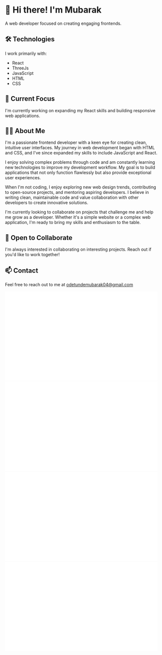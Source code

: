 # 👋 Hi there! I'm Mubarak

A web developer focused on creating engaging frontends.

## 🛠️ Technologies

I work primarily with:
- React
- ThreeJs
- JavaScript
- HTML
- CSS

## 🔭 Current Focus

I'm currently working on expanding my React skills and building responsive web applications.

## 👨‍💻 About Me

I'm a passionate frontend developer with a keen eye for creating clean, intuitive user interfaces. My journey in web development began with HTML and CSS, and I've since expanded my skills to include JavaScript and React.

I enjoy solving complex problems through code and am constantly learning new technologies to improve my development workflow. My goal is to build applications that not only function flawlessly but also provide exceptional user experiences.

When I'm not coding, I enjoy exploring new web design trends, contributing to open-source projects, and mentoring aspiring developers. I believe in writing clean, maintainable code and value collaboration with other developers to create innovative solutions.

I'm currently looking to collaborate on projects that challenge me and help me grow as a developer. Whether it's a simple website or a complex web application, I'm ready to bring my skills and enthusiasm to the table.

## 🤝 Open to Collaborate

I'm always interested in collaborating on interesting projects. Reach out if you'd like to work together!

## 📫 Contact

Feel free to reach out to me at odetundemubarak04@gmail.com

![](https://raw.githubusercontent.com/blackingg/newly-created/master/generated/overview.svg#gh-dark-mode-only)![](https://raw.githubusercontent.com/blackingg/newly-created/master/generated/overview.svg#gh-light-mode-only)            ![](https://raw.githubusercontent.com/blackingg/newly-created/master/generated/languages.svg#gh-dark-mode-only)![](https://raw.githubusercontent.com/blackingg/newly-created/master/generated/languages.svg#gh-light-mode-only)
